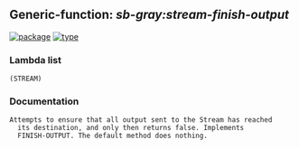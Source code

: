 ## Generic-function: ***sb-gray:stream-finish-output***
[![package](https://img.shields.io/badge/Package-SB--GRAY-5f9ea0.svg?style=social&colorA=999999)](../) [![type](https://img.shields.io/badge/Type-Generic--Function-5f9ea0.svg?style=social&colorA=999999)](../#generic-function) 
### Lambda list
```
(STREAM)
```
### Documentation
```
Attempts to ensure that all output sent to the Stream has reached
  its destination, and only then returns false. Implements
  FINISH-OUTPUT. The default method does nothing.
```
